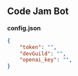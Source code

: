 ## Code Jam Bot

__config.json__
```json
{
    "token": "",
    "devGuild": "",
    "openai_key": "",
}
```